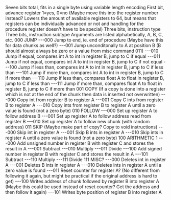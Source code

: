Seven bits total, fits in a single byte using variable length encoding
First bit, advance register 1=yes, 0=no (Maybe move this into the register number instead? Lowers the amount of available registers to 64, but means that registers can be individually advanced or not and handling for the procedure register doesn't have to be special)
Three bits, instruction type
Three bits, instruction subtype
Arguments are listed alphabetically, A, B, C, etc.
000
JUMP
---000
Jump to end, ie. end of procedure (Maybe have this for data chunks as well?)
---001
Jump unconditonally to A at position B (B should almost always be zero or a value from misc command 011)
---010
Jump if equal, compares int A to int in register B, jump to C if equal
---011
Jump if not equal, compares int A to int in register B, jump to C if not equal
---100
Jump if less than, compares int A to int in register B, jump to C if less than
---101
Jump if more than, compares int A to int in register B, jump to C if more than
---110
Jump if less than, compares float A to float in register B, jump to C if less than
---111
Jump if more than, compares float A to float in register B, jump to C if more than
001
COPY (If a copy is done into a register which is not at the end of the chunk then data is inserted not overwritten)
---000
Copy int from register B to register A
---001
Copy C ints from register B to register A
---010
Copy ints from register B to register A until a zero value is found (not a zero byte)
010
FOLLOW
---000
Set up register A to follow address B
---001
Set up register A to follow address read from register B
---010
Set up register A to follow new chunk (with random address)
011
SKIP (Maybe make part of copy? Copy to void instructions)
---000
Skip int in register A
---001
Skip B ints in register A
---010
Skip ints in register A until a zero value is found (not a zero byte)
100
ARITHMETIC 1
---000
Add unsigned number in register B with register C and stores the result in A
---001
Subtract
---010
Multiply
---011
Divide
---100
Add signed number in register B with register C and stores the result in A
---101
Subtract
---110
Multiply
---111
Divide
111
MISC?
---000
Deletes int in register A
---001
Deletes B ints in register A
---010
Deletes ints in register A until a zero value is found
---011
Reset counter for register A? (No different from following it again, but might be practical if the original address is hard to get)
---100
Writes address of chunk followed by register B into register A (Maybe this could be used instead of reset counter? Get the address and then follow it again)
---101
Writes byte position of register B into register A
